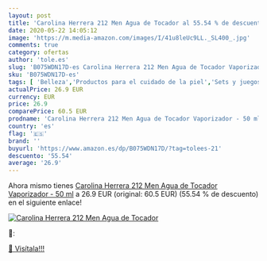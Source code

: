 ```yaml
---
layout: post
title: 'Carolina Herrera 212 Men Agua de Tocador al 55.54 % de descuento'
date: 2020-05-22 14:05:12
image: 'https://m.media-amazon.com/images/I/41u8leUc9LL._SL400_.jpg'
comments: true
category: ofertas
author: 'tole.es'
slug: 'B075WDN17D-es Carolina Herrera 212 Men Agua de Tocador Vaporizador - 50 ml'
sku: 'B075WDN17D-es'
tags: [ 'Belleza','Productos para el cuidado de la piel','Sets y juegos para el cuidado de la piel','agua','de','tocador', ]
actualPrice: 26.9 EUR
currency: EUR
price: 26.9
comparePrice: 60.5 EUR
prodname: 'Carolina Herrera 212 Men Agua de Tocador Vaporizador - 50 ml'
country: 'es'
flag: '🇪🇸'
brand: ''
buyurl: 'https://www.amazon.es/dp/B075WDN17D/?tag=tolees-21'
descuento: '55.54'
average: '26.9'
---
```


Ahora mismo tienes [Carolina Herrera 212 Men Agua de Tocador Vaporizador - 50 ml](https://www.amazon.es/dp/B075WDN17D/?tag=tolees-21) a 26.9 EUR (original: 60.5 EUR) (55.54 %  de descuento) en el siguiente enlace!

[![Carolina Herrera 212 Men Agua de Tocador](https://m.media-amazon.com/images/I/41u8leUc9LL._SL400_.jpg)](https://www.amazon.es/dp/B075WDN17D/?tag=tolees-21)

🔎:


[🛒 Visítala!!!](https://www.amazon.es/dp/B075WDN17D/?tag=tolees-21)
